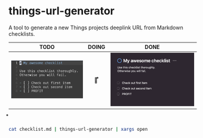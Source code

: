 # things-url-generator

A tool to generate a new Things projects deeplink URL from Markdown checklists.

| TODO        | DOING           | DONE  |
| :-------------: |:-------------:| :------:|
| ![Before](img/img1.png)     | 💫 ⃰ | ![After](img/img2.png) |

 ⃰ 
 ```bash
 cat checklist.md | things-url-generator | xargs open 
 ```

